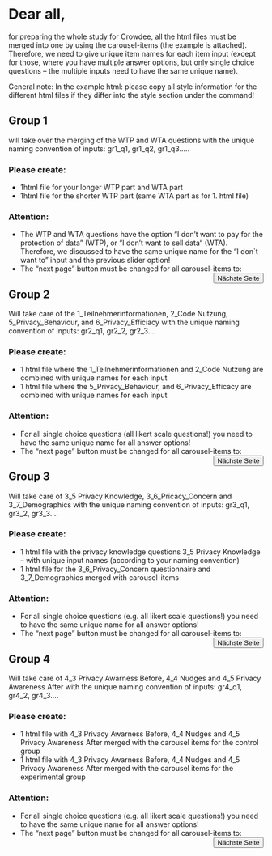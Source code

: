 
# Dear all,

for preparing the whole study for Crowdee, all the html files must be merged into one by using the carousel-items (the example is attached). Therefore, we need to give unique item names for each item input (except for those, where you have multiple answer options, but only single choice questions – the multiple inputs need to have the same unique name).

General note: In the example html: please copy all style information for the different html files if they differ into the style section under the <head> command! 

## Group 1 

will take over the merging of the WTP and WTA questions with the unique naming convention of inputs: gr1_q1, gr1_q2, gr1_q3…..
### Please create: 
-	1html file for your longer WTP part and WTA part
-	1html file for the shorter WTP part (same WTA part as for 1. html file) 

### Attention: 
-	The WTP and WTA questions have the option “I don’t want to pay for the protection of data” (WTP), or “I don’t want to sell data“ (WTA). Therefore, we discussed to have the same unique name for the “I don`t want to” input and the previous slider option! 
-	The “next page” button must be changed for all carousel-items to:	<input type="button" value="Nächste Seite" style="float: right;" data-bs-target="#carouselControls" data-bs-slide="next" /> 


## Group 2

Will take care of the 1_Teilnehmerinformationen, 2_Code Nutzung, 5_Privacy_Behaviour, and 6_Privacy_Efficiacy with the unique naming convention of inputs: gr2_q1, gr2_2, gr2_3….
### Please create:
-	1 html file where the 1_Teilnehmerinformationen and 2_Code Nutzung are combined with unique names for each input 
-	1 html file where the 5_Privacy_Behaviour, and 6_Privacy_Efficacy are combined with unique names for each input 
### Attention: 
-	For all single choice questions (all likert scale questions!) you need to have the same unique name for all answer options! 
-	The “next page” button must be changed for all carousel-items to: <input type="button" value="Nächste Seite" style="float: right;" data-bs-target="#carouselControls" data-bs-slide="next" /> 

## Group 3

Will take care of 3_5 Privacy Knowledge, 3_6_Pricacy_Concern and 3_7_Demographics with the unique naming convention of inputs: gr3_q1, gr3_2, gr3_3….
### Please create:
-	1 html file with the privacy knowledge questions 3_5 Privacy Knowledge – with unique input names (according to your naming convention) 
-	1 html file for the 3_6_Privacy_Concern questionnaire and 3_7_Demographics merged with carousel-items 
### Attention: 
-	For all single choice questions (e.g. all likert scale questions!) you need to have the same unique name for all answer options! 
-	The “next page” button must be changed for all carousel-items to: <input type="button" value="Nächste Seite" style="float: right;" data-bs-target="#carouselControls" data-bs-slide="next" /> 

## Group 4

Will take care of 4_3 Privacy Awarness Before, 4_4 Nudges and 4_5 Privacy Awareness After with the unique naming convention of inputs: gr4_q1, gr4_2, gr4_3….

### Please create:
-	1 html file with 4_3 Privacy Awarness Before, 4_4 Nudges and 4_5 Privacy Awareness After merged with the carousel items for the control group
-	1 html file with 4_3 Privacy Awarness Before, 4_4 Nudges and 4_5 Privacy Awareness After merged with the carousel items for the experimental group
### Attention: 
-	For all single choice questions (e.g. all likert scale questions!) you need to have the same unique name for all answer options! 
-	The “next page” button must be changed for all carousel-items to: <input type="button" value="Nächste Seite" style="float: right;" data-bs-target="#carouselControls" data-bs-slide="next" /> 
